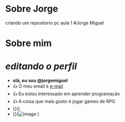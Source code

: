 # Sobre Jorge
criando um repositorio pc aula 1
#Jorge Miguel
# Sobre mim

# *editando o perfil*


- **olá, eu sou @jorgemiguel**
- :+1: O meu email é [e-mail](jorge.vasselai.souza@escola.pr.gov.br)
- :+1: Eu estou interessado em aprender programação
- :+1: A coisa que mais gosto é jogar games de RPG
- {}()
- {}(![image](https://github.com/VaraVerde/repositorio2023_20/assets/137302478/8e88357a-13ee-498c-9078-ff49ad01a5df)
)
  
